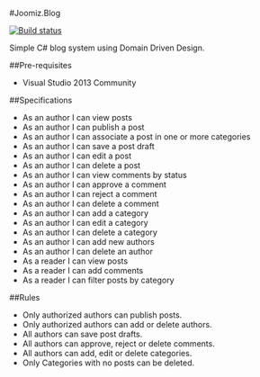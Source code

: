 #Joomiz.Blog

[![Build status](https://ci.appveyor.com/api/projects/status/mmx3ro53hhlvxiuq?svg=true)](https://ci.appveyor.com/project/johnowl/joomiz-blog)


Simple C# blog system using Domain Driven Design.

##Pre-requisites

- Visual Studio 2013 Community

##Specifications

- As an author I can view posts
- As an author I can publish a post
- As an author I can associate a post in one or more categories
- As an author I can save a post draft
- As an author I can edit a post
- As an author I can delete a post
- As an author I can view comments by status
- As an author I can approve a comment
- As an author I can reject a comment
- As an author I can delete a comment
- As an author I can add a category
- As an author I can edit a category
- As an author I can delete a category
- As an author I can add new authors
- As an author I can delete an author
- As a reader I can view posts
- As a reader I can add comments
- As a reader I can filter posts by category
 
##Rules

- Only authorized authors can publish posts.
- Only authorized authors can add or delete authors.
- All authors can save post drafts.
- All authors can approve, reject or delete comments.
- All authors can add, edit or delete categories.
- Only Categories with no posts can be deleted.
